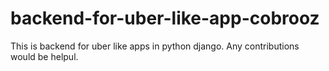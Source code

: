 # backend-for-uber-like-app-cobrooz
This is backend for uber like apps in python django.
Any contributions would be helpul.
